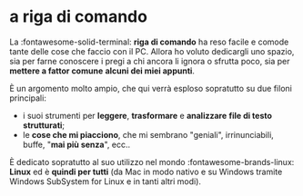 # a riga di comando

La :fontawesome-solid-terminal: **riga di comando** ha reso facile e comode tante delle cose che faccio con il PC. Allora ho voluto dedicargli uno spazio, sia per farne conoscere i pregi a chi ancora li ignora o sfrutta poco, sia per **mettere a fattor comune** **alcuni dei miei appunti**.

È un argomento molto ampio, che qui verrà esploso sopratutto su due filoni principali:

- i suoi strumenti per **leggere**, **trasformare** e **analizzare** **file di testo strutturati**;
- le **cose che mi piacciono**, che mi sembrano "geniali", irrinunciabili, buffe, "**mai più senza**", ecc..

È dedicato sopratutto al suo utilizzo nel mondo :fontawesome-brands-linux: **Linux** ed è **quindi per tutti** (da Mac in modo nativo e su Windows tramite Windows SubSystem for Linux e in tanti altri modi).
